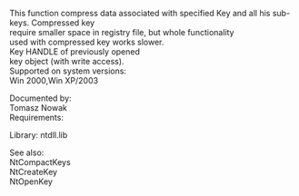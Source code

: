 This function compress data associated with specified Key and all his sub\-keys. Compressed key \
require smaller space in registry file, but whole functionality \
used with compressed key works slower. \
Key HANDLE of previously opened \
key object \(with write access\). \
Supported on system versions: \
Win 2000,Win XP/2003

Documented by: \
Tomasz Nowak \
Requirements:

Library: ntdll.lib

See also: \
NtCompactKeys \
NtCreateKey \
NtOpenKey
